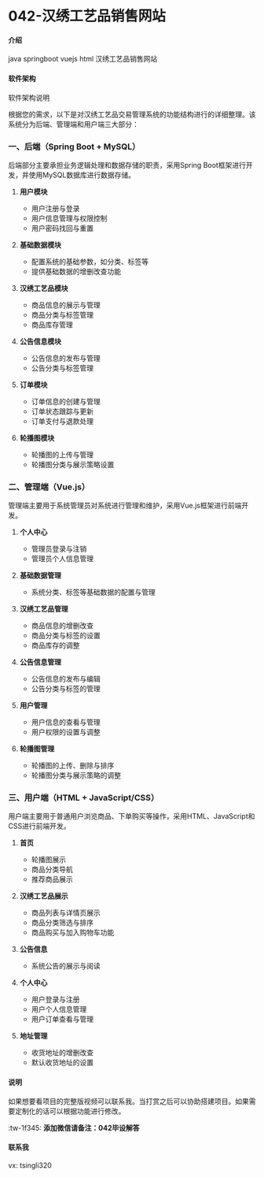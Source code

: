 # 042-汉绣工艺品销售网站

#### 介绍
java springboot vuejs html 汉绣工艺品销售网站

#### 软件架构
软件架构说明

根据您的需求，以下是对汉绣工艺品交易管理系统的功能结构进行的详细整理。该系统分为后端、管理端和用户端三大部分：

### 一、后端（Spring Boot + MySQL）

后端部分主要承担业务逻辑处理和数据存储的职责，采用Spring Boot框架进行开发，并使用MySQL数据库进行数据存储。

1. **用户模块**
   - 用户注册与登录
   - 用户信息管理与权限控制
   - 用户密码找回与重置

2. **基础数据模块**
   - 配置系统的基础参数，如分类、标签等
   - 提供基础数据的增删改查功能

3. **汉绣工艺品模块**
   - 商品信息的展示与管理
   - 商品分类与标签管理
   - 商品库存管理

4. **公告信息模块**
   - 公告信息的发布与管理
   - 公告分类与标签管理

5. **订单模块**
   - 订单信息的创建与管理
   - 订单状态跟踪与更新
   - 订单支付与退款处理

6. **轮播图模块**
   - 轮播图的上传与管理
   - 轮播图分类与展示策略设置

### 二、管理端（Vue.js）

管理端主要用于系统管理员对系统进行管理和维护，采用Vue.js框架进行前端开发。

1. **个人中心**
   - 管理员登录与注销
   - 管理员个人信息管理

2. **基础数据管理**
   - 系统分类、标签等基础数据的配置与管理

3. **汉绣工艺品管理**
   - 商品信息的增删改查
   - 商品分类与标签的设置
   - 商品库存的调整

4. **公告信息管理**
   - 公告信息的发布与编辑
   - 公告分类与标签的管理

5. **用户管理**
   - 用户信息的查看与管理
   - 用户权限的设置与调整

6. **轮播图管理**
   - 轮播图的上传、删除与排序
   - 轮播图分类与展示策略的调整

### 三、用户端（HTML + JavaScript/CSS）

用户端主要用于普通用户浏览商品、下单购买等操作，采用HTML、JavaScript和CSS进行前端开发。

1. **首页**
   - 轮播图展示
   - 商品分类导航
   - 推荐商品展示

2. **汉绣工艺品展示**
   - 商品列表与详情页展示
   - 商品分类筛选与排序
   - 商品购买与加入购物车功能

3. **公告信息**
   - 系统公告的展示与阅读

4. **个人中心**
   - 用户登录与注册
   - 用户个人信息管理
   - 用户订单查看与管理

5. **地址管理**
   - 收货地址的增删改查
   - 默认收货地址的设置

  #### 说明
  如果想要看项目的完整版视频可以联系我。当打赏之后可以协助搭建项目。如果需要定制化的话可以根据功能进行修改。
  
  :tw-1f345: **添加微信请备注：042毕设解答** 
  
  #### 联系我
  vx: tsingli320
